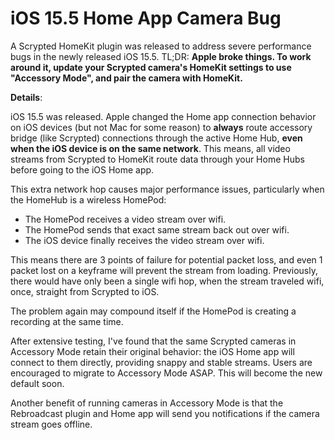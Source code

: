 # iOS 15.5 Home App Camera Bug

A Scrypted HomeKit plugin was released to address severe performance bugs in the newly released iOS 15.5. TL;DR: **Apple broke things. To work around it, update your Scrypted camera's HomeKit settings to use "Accessory Mode", and pair the camera with HomeKit.**

**Details**:

iOS 15.5 was released. Apple changed the Home app connection behavior on iOS devices (but not Mac for some reason) to **always** route accessory bridge (like Scrypted) connections through the active Home Hub, **even when the iOS device is on the same network**. This means, all video streams from Scrypted to HomeKit route data through your Home Hubs before going to the iOS Home app.

This extra network hop causes major performance issues, particularly when the HomeHub is a wireless HomePod:
 * The HomePod receives a video stream over wifi.
 * The HomePod sends that exact same stream back out over wifi.
 * The iOS device finally receives the video stream over wifi.

This means there are 3 points of failure for potential packet loss, and even 1 packet lost on a keyframe will prevent the stream from loading. Previously, there would have only been a single wifi hop, when the stream traveled wifi, once, straight from Scrypted to iOS.

The problem again may compound itself if the HomePod is creating a recording at the same time.

After extensive testing, I've found that the same Scrypted cameras in Accessory Mode retain their original behavior: the iOS Home app will connect to them directly, providing snappy and stable streams. Users are encouraged to migrate to Accessory Mode ASAP. This will become the new default soon.

Another benefit of running cameras in Accessory Mode is that the Rebroadcast plugin and Home app will send you notifications if the camera stream goes offline.
